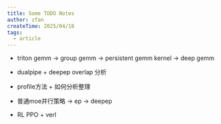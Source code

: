 ```yaml
---
title: Some TODO Notes
author: zfan
createTime: 2025/04/18
tags:
  - article
---
```


- triton gemm -> group gemm -> persistent gemm kernel -> deep gemm

- dualpipe + deepep overlap 分析

- profile方法 + 如何分析整理

- 普通moe并行策略 -> ep -> deepep

- RL PPO + verl
